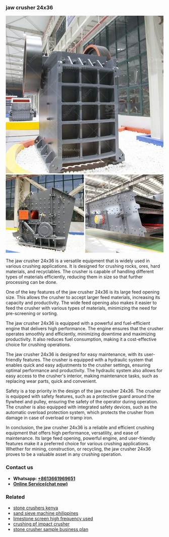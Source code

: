 <h3>jaw crusher 24x36</h3><img src='1706766828.jpg' alt=''><p>The jaw crusher 24x36 is a versatile equipment that is widely used in various crushing applications. It is designed for crushing rocks, ores, hard materials, and recyclables. The crusher is capable of handling different types of materials efficiently, reducing them in size so that further processing can be done. </p><p>One of the key features of the jaw crusher 24x36 is its large feed opening size. This allows the crusher to accept larger feed materials, increasing its capacity and productivity. The wide feed opening also makes it easier to feed the crusher with various types of materials, minimizing the need for pre-screening or sorting.</p><p>The jaw crusher 24x36 is equipped with a powerful and fuel-efficient engine that delivers high performance. The engine ensures that the crusher operates smoothly and efficiently, minimizing downtime and maximizing productivity. It also reduces fuel consumption, making it a cost-effective choice for crushing operations.</p><p>The jaw crusher 24x36 is designed for easy maintenance, with its user-friendly features. The crusher is equipped with a hydraulic system that enables quick and easy adjustments to the crusher settings, ensuring optimal performance and productivity. The hydraulic system also allows for easy access to the crusher's interior, making maintenance tasks, such as replacing wear parts, quick and convenient.</p><p>Safety is a top priority in the design of the jaw crusher 24x36. The crusher is equipped with safety features, such as a protective guard around the flywheel and pulley, ensuring the safety of the operator during operation. The crusher is also equipped with integrated safety devices, such as the automatic overload protection system, which protects the crusher from damage in case of overload or tramp iron.</p><p>In conclusion, the jaw crusher 24x36 is a reliable and efficient crushing equipment that offers high performance, versatility, and ease of maintenance. Its large feed opening, powerful engine, and user-friendly features make it a preferred choice for various crushing applications. Whether for mining, construction, or recycling, the jaw crusher 24x36 proves to be a valuable asset in any crushing operation.</p><h3>Contact us</h3><ul><li><strong>Whatsapp:&nbsp;<a href="https://wa.me/8613661969651">+8613661969651</a></strong></li><li><a href="https://swt.shibang-china.com/?git&amp;zhl&amp;jaw crusher 24x36"><strong>Online Service(chat now)</strong></a></li></ul><h3>Related</h3><ul><li><a href='stone crushers kenya.md'>stone crushers kenya</a></li><li><a href='sand sieve machine philippines.md'>sand sieve machine philippines</a></li><li><a href='limestone screen high frequency used.md'>limestone screen high frequency used</a></li><li><a href='crushing pf impact crusher.md'>crushing pf impact crusher</a></li><li><a href='stone crusher sample business plan.md'>stone crusher sample business plan</a></li></ul>